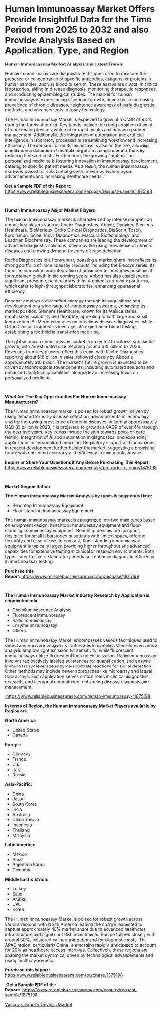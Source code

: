 <p><h1>Human Immunoassay Market Offers Provide Insightful Data for the Time Period from 2025 to 2032 and also Provide Analysis Based on Application, Type, and Region</h1></p><p><strong>Human Immunoassay Market Analysis and Latest Trends</strong></p>
<p><p>Human immunoassays are diagnostic techniques used to measure the presence or concentration of specific antibodies, antigens, or proteins in human samples, such as blood or serum. These assays are pivotal in clinical laboratories, aiding in disease diagnosis, monitoring therapeutic responses, and conducting epidemiological studies. The market for human immunoassays is experiencing significant growth, driven by an increasing prevalence of chronic diseases, heightened awareness of early diagnostic methods, and advancements in assay technology.</p><p>The Human Immunoassay Market is expected to grow at a CAGR of 9.4% during the forecast period. Key trends include the rising adoption of point-of-care testing devices, which offer rapid results and enhance patient management. Additionally, the integration of automation and artificial intelligence in laboratory processes is streamlining workflow and increasing efficiency. The demand for multiplex assays is also on the rise, allowing simultaneous detection of multiple targets in a single sample, thereby reducing time and costs. Furthermore, the growing emphasis on personalized medicine is fostering innovation in immunoassay development, catering to specific patient needs. As a result, the human immunoassay market is poised for substantial growth, driven by technological advancements and increasing healthcare needs.</p></p>
<p><strong>Get a Sample PDF of the Report:&nbsp;</strong> <a href="https://www.reliablebusinessarena.com/enquiry/request-sample/1875198?utm_campaign=3135&utm_medium=2&utm_source=Github&utm_content=ia&utm_term=05032025&utm_id=human-immunoassay">https://www.reliablebusinessarena.com/enquiry/request-sample/1875198</a></p>
<p>&nbsp;</p>
<p><strong>Human Immunoassay Major Market Players</strong></p>
<p><p>The human immunoassay market is characterized by intense competition among key players such as Roche Diagnostics, Abbott, Danaher, Siemens Healthcare, BioMerieux, Ortho Clinical Diagnostics, DiaSorin, Tosoh, Euroimmun, Snibe, Inova Diagnostics, Maccura Biotechnology, and Leadman Biochemistry. These companies are leading the development of advanced diagnostic solutions, driven by the rising prevalence of chronic diseases and growing demand for early disease detection.</p><p>Roche Diagnostics is a frontrunner, boasting a market share that reflects its strong portfolio of immunoassay products, including the Elecsys series. Its focus on innovation and integration of advanced technologies positions it for sustained growth in the coming years. Abbott has also established a significant presence, particularly with its Architect and Alinity platforms, which cater to high-throughput laboratories, enhancing operational efficiency.</p><p>Danaher employs a diversified strategy through its acquisitions and development of a wide range of immunoassay systems, enhancing its market position. Siemens Healthcare, known for its Atellica series, emphasizes scalability and flexibility, appealing to both large and small laboratories. BioMerieux focuses on infectious disease diagnostics, while Ortho Clinical Diagnostics leverages its expertise in blood testing, establishing a foothold in transfusion medicine.</p><p>The global human immunoassay market is projected to witness substantial growth, with an estimated size reaching around $35 billion by 2026. Revenues from key players reflect this trend, with Roche Diagnostics reporting about $16 billion in sales, followed closely by Abbott's approximately $10 billion. The market's future growth is expected to be driven by technological advancements, including automated solutions and enhanced analytical capabilities, alongside an increasing focus on personalized medicine.</p></p>
<p>&nbsp;</p>
<p><strong>What Are The Key Opportunities For Human Immunoassay Manufacturers?</strong></p>
<p><p>The Human Immunoassay market is poised for robust growth, driven by rising demand for early disease detection, advancements in technology, and the increasing prevalence of chronic diseases. Valued at approximately USD 30 billion in 2023, it is projected to grow at a CAGR of over 6% through the next five years. Key trends include the shift towards point-of-care testing, integration of AI and automation in diagnostics, and expanding applications in personalized medicine. Regulatory support and innovations in reagent development further bolster the market, suggesting a promising future with enhanced accuracy and efficiency in immunodiagnostics.</p></p>
<p><strong>Inquire or Share Your Questions If Any Before Purchasing This Report:</strong> <a href="https://www.reliablebusinessarena.com/enquiry/pre-order-enquiry/1875198?utm_campaign=3135&utm_medium=2&utm_source=Github&utm_content=ia&utm_term=05032025&utm_id=human-immunoassay">https://www.reliablebusinessarena.com/enquiry/pre-order-enquiry/1875198</a></p>
<p>&nbsp;</p>
<p><strong>Market Segmentation</strong></p>
<p><strong>The Human Immunoassay Market Analysis by types is segmented into:</strong></p>
<p><ul><li>Benchtop Immunoassay Equipment</li><li>Floor-standing Immunoassay Equipment</li></ul></p>
<p><p>The human immunoassay market is categorized into two main types based on equipment design: benchtop immunoassay equipment and floor-standing immunoassay equipment. Benchtop devices are compact, designed for small laboratories or settings with limited space, offering flexibility and ease of use. In contrast, floor-standing immunoassay equipment is typically larger, providing higher throughput and advanced capabilities for extensive testing in clinical or research environments. Both types cater to diverse laboratory needs and enhance diagnostic efficiency in immunoassay testing.</p></p>
<p><strong>Purchase this Report:&nbsp;</strong><a href="https://www.reliablebusinessarena.com/purchase/1875198?utm_campaign=3135&utm_medium=2&utm_source=Github&utm_content=ia&utm_term=05032025&utm_id=human-immunoassay">https://www.reliablebusinessarena.com/purchase/1875198</a></p>
<p>&nbsp;</p>
<p><strong>The Human Immunoassay Market Industry Research by Application is segmented into:</strong></p>
<p><ul><li>Chemiluminescence Analysis</li><li>Fluorescent Immunoassay</li><li>Radioimmunoassay</li><li>Enzyme Immunoassay</li><li>Others</li></ul></p>
<p><p>The Human Immunoassay Market encompasses various techniques used to detect and measure antigens or antibodies in samples. Chemiluminescence analysis employs light emission for sensitivity, while fluorescent immunoassays utilize fluorescent tags for visualization. Radioimmunoassay involves radioactively labeled substances for quantification, and enzyme immunoassays leverage enzyme-substrate reactions for signal detection. Other methods may include newer approaches like microarray and lateral flow assays. Each application serves critical roles in clinical diagnostics, research, and therapeutic monitoring, enhancing disease diagnosis and management.</p></p>
<p><a href="https://www.reliablebusinessarena.com/human-immunoassay-r1875198?utm_campaign=3135&utm_medium=2&utm_source=Github&utm_content=ia&utm_term=05032025&utm_id=human-immunoassay">&nbsp;https://www.reliablebusinessarena.com/human-immunoassay-r1875198</a></p>
<p><strong>In terms of Region, the Human Immunoassay Market Players available by Region are:</strong></p>
<p>
    <p> <strong> North America: </strong>
        <ul>
            <li>United States</li>
            <li>Canada</li>
        </ul>
        </p> 
    <p> <strong> Europe: </strong>
        <ul>
            <li>Germany</li>
            <li>France</li>
            <li>U.K.</li>
            <li>Italy</li>
            <li>Russia</li>
        </ul>
        </p> 
    <p> <strong> Asia-Pacific: </strong>
        <ul>
            <li>China</li>
            <li>Japan</li>
            <li>South Korea</li>
            <li>India</li>
            <li>Australia</li>
            <li>China Taiwan</li>
            <li>Indonesia</li>
            <li>Thailand</li>
            <li>Malaysia</li>
        </ul>
        </p> 
    <p> <strong> Latin America: </strong>
        <ul>
            <li>Mexico</li>
            <li>Brazil</li>
            <li>Argentina Korea</li>
            <li>Colombia</li>
        </ul>
        </p> 
    <p> <strong> Middle East & Africa: </strong>
        <ul>
            <li>Turkey</li>
            <li>Saudi</li>
            <li>Arabia</li>
            <li>UAE</li>
            <li>Korea</li>
        </ul>
    </p>
    </p>
<p><p>The Human Immunoassay Market is poised for robust growth across various regions, with North America leading the charge, expected to capture approximately 40% market share due to advanced healthcare infrastructure and significant R&D investments. Europe follows closely with around 30%, bolstered by increasing demand for diagnostic tests. The APAC region, particularly China, is emerging rapidly, anticipated to account for 20% as healthcare access improves. Collectively, these regions are shaping the market dynamics, driven by technological advancements and rising health awareness.</p></p>
<p><strong>Purchase this Report: </strong><a href="https://www.reliablebusinessarena.com/purchase/1875198?utm_campaign=3135&utm_medium=2&utm_source=Github&utm_content=ia&utm_term=05032025&utm_id=human-immunoassay">https://www.reliablebusinessarena.com/purchase/1875198</a></p>
<p>&nbsp;<strong>Get a Sample PDF of the Report:&nbsp;&nbsp;</strong><a href="https://www.reliablebusinessarena.com/enquiry/request-sample/1875198?utm_campaign=3135&utm_medium=2&utm_source=Github&utm_content=ia&utm_term=05032025&utm_id=human-immunoassay">https://www.reliablebusinessarena.com/enquiry/request-sample/1875198</a></p>
<p><strong></strong></p>
<p><p><a href="https://github.com/jolinolooman/Market-Research-Report-List-1/blob/main/vascular-doppler-devices-market.md?utm_campaign=3135&utm_medium=2&utm_source=Github&utm_content=ia&utm_term=05032025&utm_id=human-immunoassay">Vascular Doppler Devices Market</a></p></p>